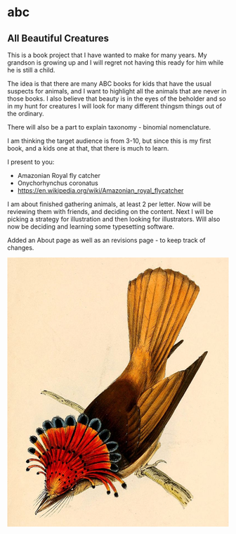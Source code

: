 # abc
## All Beautiful Creatures

This is a book project that I have wanted to make for many years. My grandson is growing up and I will regret not having this ready for him while he is still a child.

The idea is that there are many ABC books for kids that have the usual suspects for animals, and I want to highlight all the animals that are never in those books. I also believe that beauty is in the eyes of the beholder and so in my hunt for creatures I will look for many different thingsm things out of the ordinary.

There will also be a part to explain taxonomy - binomial nomenclature.

I am thinking the target audience is from 3-10, but since this is my first book, and a kids one at that, that there is much to learn.

I present to you: 

- Amazonian Royal fly catcher
- Onychorhynchus coronatus 
- https://en.wikipedia.org/wiki/Amazonian_royal_flycatcher

I am about finished gathering animals, at least 2 per letter. Now will be reviewing them with friends, and deciding on the content. Next I will be picking a strategy for illustration and then looking for illustrators. Will also now be deciding and learning some typesetting software. 


Added an About page as well as an revisions page - to keep track of changes.

![Sample image](/images/AmazonRoyal_1841.jpg)
